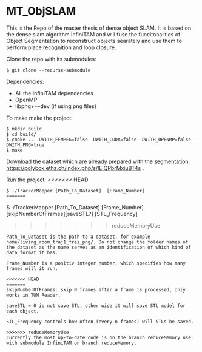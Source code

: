# MT_ObjSLAM

This is the Repo of the master thesis of dense object SLAM. It is based on the dense slam algorithm InfiniTAM and will fuse the funcitonalities of Object Segmentation to reconstruct objects searately and use them to perform place recognition and loop closure.

Clone the repo with its submodules: 
```
$ git clone --recurse-submodule
```
Dependencies:
- All the InfiniTAM dependencies.
- OpenMP
- libpng++-dev (if using png files)

To make make the project:

```
$ mkdir build
$ cd build/
$ cmake .. -DWITH_FFMPEG=false -DWITH_CUDA=false -DWITH_OPENMP=false -DWITH_PNG=true
$ make
```

Download the dataset which are already prepared with the segmentation: https://polybox.ethz.ch/index.php/s/lElQPbrMxiuBT4s .

Run the project:
<<<<<<< HEAD
```
$ ./TrackerMapper [Path_To_Dataset]  [Frame_Number]
=======
``` 
$ ./TrackerMapper [Path_To_Dataset]  [Frame_Number] [skipNumberOfFrames][saveSTL?] [STL_Frequency]
>>>>>>> reduceMemoryUse
```
Path_To_Dataset is the path to a dataset, for example home/living_room_traj1_frei_png/. Do not change the folder names of the dataset as the name serves as an identification of which kind of data format it has.

Frame_Number is a positiv integer number, which specifies how many frames will it run.

<<<<<<< HEAD
=======
skipNumberOfFrames: skip N frames after a frame is processed, only works in TUM Reader.

saveSTL = 0 is not save STL, other wise it will save STL model for each object.

STL_Frequency controls how often (every n frames) will STLs be saved.

>>>>>>> reduceMemoryUse
Currently the most up-to-date code is on the branch reduceMemory use. with submodule InfiniTAM on branch reduceMemory.
